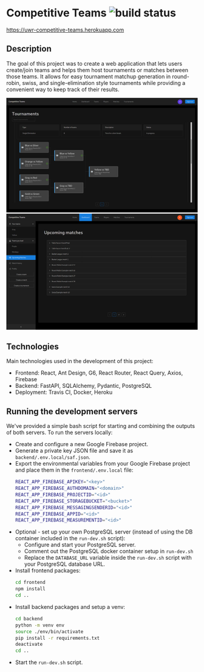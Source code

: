 # Competitive Teams ![build status](https://app.travis-ci.com/Michal-Miko/competitive-teams.svg?branch=develop)

https://uwr-competitive-teams.herokuapp.com

## Description

The goal of this project was to create a web application that lets users create/join teams and helps them host tournaments or matches between those teams. It allows for easy tournament matchup generation in round-robin, swiss, and single-elimination style tournaments while providing a convenient way to keep track of their results.

![Website screenshot](frontend/public/screenshot.png)
![Website screenshot](frontend/public/screenshot2.png)

## Technologies

Main technologies used in the development of this project:

- Frontend: React, Ant Design, G6, React Router, React Query, Axios, Firebase
- Backend: FastAPI, SQLAlchemy, Pydantic, PostgreSQL
- Deployment: Travis CI, Docker, Heroku

## Running the development servers

We've provided a simple bash script for starting and combining the outputs of both servers. To run the servers locally:


* Create and configure a new Google Firebase project.
* Generate a private key JSON file and save it as `backend/.env.local/saf.json`.
* Export the environmental variables from your Google Firebase project and place them in the `frontend/.env.local` file:
    ```bash
    REACT_APP_FIREBASE_APIKEY="<key>"
    REACT_APP_FIREBASE_AUTHDOMAIN="<domain>"
    REACT_APP_FIREBASE_PROJECTID="<id>"
    REACT_APP_FIREBASE_STORAGEBUCKET="<bucket>"
    REACT_APP_FIREBASE_MESSAGINGSENDERID="<id>"
    REACT_APP_FIREBASE_APPID="<id>"
    REACT_APP_FIREBASE_MEASUREMENTID="<id>"
    ```
* Optional - set up your own PostgreSQL server (instead of using the DB container included in the `run-dev.sh` script):
    * Configure and start your PostgreSQL server.
    * Comment out the PostgreSQL docker container setup in `run-dev.sh`
    * Replace the `DATABASE_URL` variable inside the `run-dev.sh` script with your PostgreSQL database URL.
* Install frontend packages:
    ```bash
    cd frontend
    npm install
    cd ..
    ```
* Install backend packages and setup a venv:
    ```bash
    cd backend
    python -m venv env
    source ./env/bin/activate
    pip install -r requirements.txt
    deactivate
    cd ..
    ```
* Start the `run-dev.sh` script.
